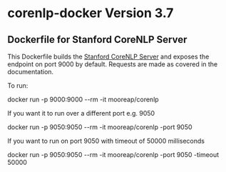 # corenlp-docker Version 3.7

Dockerfile for Stanford CoreNLP Server
---------

This Dockerfile builds the [Stanford CoreNLP
Server](http://stanfordnlp.github.io/CoreNLP/corenlp-server.html) and exposes
the endpoint on port 9000 by default. Requests are made as covered in the documentation.

To run:

docker run -p 9000:9000 --rm -it mooreap/corenlp

If you want it to run over a different port e.g. 9050

docker run -p 9050:9050 --rm -it mooreap/corenlp -port 9050

If you want to run on port 9050 with timeout of 50000 milliseconds

docker run -p 9050:9050 --rm -it mooreap/corenlp -port 9050 -timeout 50000
